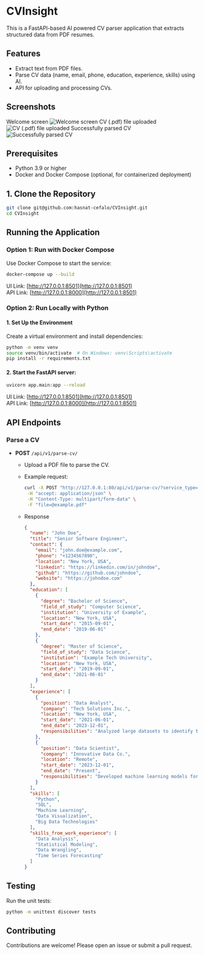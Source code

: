 # CVInsight

This is a FastAPI-based AI powered CV parser application that extracts structured data from PDF resumes.

## Features
- Extract text from PDF files.
- Parse CV data (name, email, phone, education, experience, skills) using AI.
- API for uploading and processing CVs.

## Screenshots
Welcome screen
![](/media/images/screen-1.png "Welcome screen")
CV (.pdf) file uploaded
![](/media/images/screen-2.png "CV (.pdf) file uploaded")
Successfully parsed CV
![](/media/images/screen-3.png "Successfully parsed CV")

## Prerequisites
- Python 3.9 or higher
- Docker and Docker Compose (optional, for containerized deployment)


## 1. Clone the Repository
```bash
git clone git@github.com:hasnat-cefalo/CVInsight.git
cd CVInsight
```

## Running the Application

### Option 1: Run with **Docker Compose**
Use Docker Compose to start the service:
```bash
docker-compose up --build
```
UI Link: [http://127.0.0.1:8501](http://127.0.0.1:8501) <br>
API Link: [http://127.0.0.1:8000](http://127.0.0.1:8501)

### Option 2: Run Locally with Python
#### 1. Set Up the Environment
Create a virtual environment and install dependencies:
```bash
python -m venv venv
source venv/bin/activate  # On Windows: venv\Scripts\activate
pip install -r requirements.txt
```
#### 2. Start the FastAPI server:
```bash
uvicorn app.main:app --reload
```
UI Link: [http://127.0.0.1:8501](http://127.0.0.1:8501) <br>
API Link: [http://127.0.0.1:8000](http://127.0.0.1:8501)


## API Endpoints

### Parse a CV
- **POST** `/api/v1/parse-cv/`
  - Upload a PDF file to parse the CV.
  - Example request:
    ```bash
    curl -X POST "http://127.0.0.1:80/api/v1/parse-cv/?service_type=nlp" \
     -H "accept: application/json" \
     -H "Content-Type: multipart/form-data" \
     -F "file=@example.pdf"
    ```
  
  - Response

    ```json
    {
      "name": "John Doe",
      "title": "Senior Software Engineer",
      "contact": {
        "email": "john.doe@example.com",
        "phone": "+1234567890",
        "location": "New York, USA",
        "linkedin": "https://linkedin.com/in/johndoe",
        "github": "https://github.com/johndoe",
        "website": "https://johndoe.com"
      },
      "education": [
        {
          "degree": "Bachelor of Science",
          "field_of_study": "Computer Science",
          "institution": "University of Example",
          "location": "New York, USA",
          "start_date": "2015-09-01",
          "end_date": "2019-06-01"
        },
        {
          "degree": "Master of Science",
          "field_of_study": "Data Science",
          "institution": "Example Tech University",
          "location": "New York, USA",
          "start_date": "2019-09-01",
          "end_date": "2021-06-01"
        }
      ],
      "experience": [
        {
          "position": "Data Analyst",
          "company": "Tech Solutions Inc.",
          "location": "New York, USA",
          "start_date": "2021-06-01",
          "end_date": "2023-12-01",
          "responsibilities": "Analyzed large datasets to identify trends and improve business decisions."
        },
        {
          "position": "Data Scientist",
          "company": "Innovative Data Co.",
          "location": "Remote",
          "start_date": "2023-12-01",
          "end_date": "Present",
          "responsibilities": "Developed machine learning models for predictive analytics and automation."
        }
      ],
      "skills": [
        "Python",
        "SQL",
        "Machine Learning",
        "Data Visualization",
        "Big Data Technologies"
      ],
      "skills_from_work_experience": [
        "Data Analysis",
        "Statistical Modeling",
        "Data Wrangling",
        "Time Series Forecasting"
      ]
    }
    ```

## Testing
Run the unit tests:
```bash
python -m unittest discover tests
```

## Contributing
Contributions are welcome! Please open an issue or submit a pull request.
